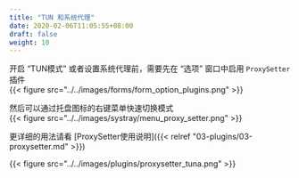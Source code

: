 ```yaml
---
title: "TUN 和系统代理"
date: 2020-02-06T11:05:55+08:00
draft: false
weight: 10
---
```


开启 “TUN模式” 或者设置系统代理前，需要先在 “选项” 窗口中启用 `ProxySetter` 插件  
{{< figure src="../../images/forms/form_option_plugins.png" >}}

然后可以通过托盘图标的右键菜单快速切换模式  
{{< figure src="../../images/systray/menu_proxy_setter.png" >}}

更详细的用法请看 [ProxySetter使用说明]({{< relref "03-plugins/03-proxysetter.md" >}})

{{< figure src="../../images/plugins/proxysetter_tuna.png" >}}
